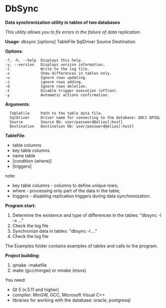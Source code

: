 # DbSync

**Data synchronization utility in tables of two databases**

*This utility allows you to fix errors in the failure of data replication.*

**Usage**: dbsync [options] TableFile SqlDriver Source Destination

**Options**:

    -?, -h, --help  Displays this help.
    -v, --version   Displays version information.
    -l              Write to the log file.
    -x              Show differences in tables only.
    -u              Ignore rows updating.
    -i              ignore rows adding.
    -d              Ignore rows deletion.
    -t              Disable trigger execution (off/on).
    -y              Automatic actions confirmation.
    

**Arguments**:

      TableFile     Path to the table data file.
      SqlDriver     Driver name for connecting to the database: QOCI QPSQL
      Source        Source Db: user/password@alias[:host]
      Destination   Destination Db: user/password@alias[:host]
    
	
**TableFile**:
- table columns
- key table columns
- name table
- [condition (where)]
- [triggers]

note:
- key table columns - columns to define unique rows;
- where - processing only part of the data in the table;
- triggers - disabling replication triggers during data synchronization.
  
**Program start:**
1. Determine the existence and type of differences in the tables: "dbsync -l -x ..."
2. Check the log file
3. Synchronize data in tables: "dbsync -l ..."
4. Check the log file

The Examples folder contains examples of tables and calls to the program.

**Project building:**
1. qmake -makefile
2. make (gcc/mingw) or nmake (msvs)

You need:
- Qt 5 (v.5.11 and higher)
- compiler: MinGW, GCC, Microsoft Visual C++
- libraries for working with the database: oracle, postgresql
